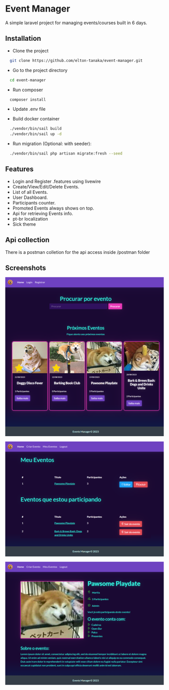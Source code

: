 
# Event Manager

A simple laravel project for managing events/courses built in 6 days.

## Installation

- Clone the project

```bash
  git clone https://github.com/elton-tanaka/event-manager.git
```

- Go to the project directory

```bash
  cd event-manager
```

- Run composer

```bash
  composer install
```
- Update .env file

- Build docker container

```bash
  ./vendor/bin/sail build
  ./vendor/bin/sail up -d
```
- Run migration (Optional: with seeder):

```bash
  ./vendor/bin/sail php artisan migrate:fresh --seed
```
## Features

- Login and Register .features using livewire
- Create/View/Edit/Delete Events.
- List of all Events.
- User Dashboard.
- Participants counter.
- Promoted Events always shows on top.
- Api for retrieving Events info.
- pt-br localization
- Sick theme

## Api collection

There is a postman colletion for the api access inside /postman folder

## Screenshots

![App Screenshot 1](/public/img/screenshots/localhost_.png)

![App Screenshot 2](/public/img/screenshots/localhost_dashboard.png)

![App Screenshot 3](/public/img/screenshots/localhost_events_1.png)

